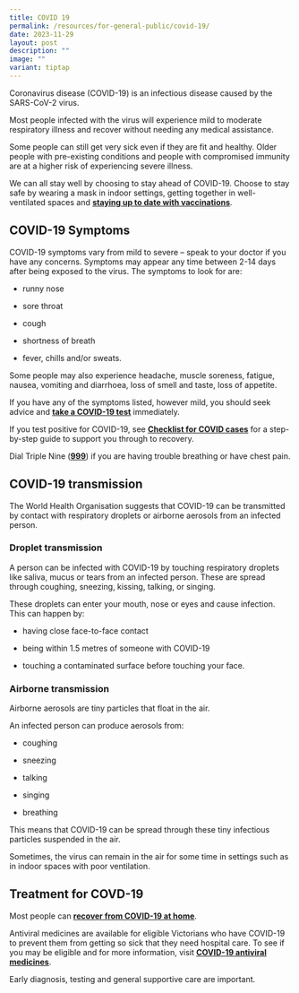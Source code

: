 ```yaml
---
title: COVID 19
permalink: /resources/for-general-public/covid-19/
date: 2023-11-29
layout: post
description: ""
image: ""
variant: tiptap
---
```

<p>Coronavirus disease (COVID-19) is an infectious disease caused by the SARS-CoV-2 virus.</p><p>Most people infected with the virus will experience mild to moderate respiratory illness and recover without needing any medical assistance.</p><p>Some people can still get very sick even if they are fit and healthy. Older people with pre-existing conditions and people with compromised immunity are at a higher risk of experiencing severe illness.</p><p>We can all stay well by choosing to stay ahead of COVID-19. Choose to stay safe by wearing a mask in indoor settings, getting together in well-ventilated spaces and <a href="https://www.betterhealth.vic.gov.au/covid-19/covid-19-vaccination" class="rpl-link rpl-link--nuxt rpl-text-link" rel="noopener noreferrer nofollow" target="_blank"><strong><u>staying up to date with vaccinations</u></strong></a>.</p><h2>COVID-19 Symptoms</h2><p>COVID-19 symptoms vary from mild to severe – speak to your doctor if you have any concerns. Symptoms may appear any time between 2-14 days after being exposed to the virus. The symptoms to look for are:</p><ul data-tight="true" class="tight"><li><p>runny nose</p></li><li><p>sore throat</p></li><li><p>cough</p></li><li><p>shortness of breath</p></li><li><p>fever, chills and/or sweats.</p></li></ul><p>Some people may also experience headache, muscle soreness, fatigue, nausea, vomiting and diarrhoea, loss of smell and taste, loss of appetite.</p><p>If you have any of the symptoms listed, however mild, you should seek advice and <a href="https://www.betterhealth.vic.gov.au/covid-19/testing-covid-19" class="rpl-link rpl-link--nuxt rpl-text-link" rel="noopener noreferrer nofollow" target="_blank"><strong><u>take a COVID-19 test</u></strong></a> immediately.</p><p>If you test positive for COVID-19, see <a href="https://www.betterhealth.vic.gov.au/covid-19/checklist-covid-19-cases" class="rpl-link rpl-link--nuxt rpl-text-link" rel="noopener noreferrer nofollow" target="_blank"><strong><u>Checklist for COVID cases</u></strong></a> for a step-by-step guide to support you through to recovery.</p><p>Dial Triple Nine (<a href="tel:000" class="rpl-link rpl-text-link" rel="noopener noreferrer nofollow" target="_blank"><strong><u>999</u></strong></a>) if you are having trouble breathing or have chest pain.</p><h2>COVID-19 transmission</h2><p>The World Health Organisation suggests that COVID-19 can be transmitted by contact with respiratory droplets or airborne aerosols from an infected person.</p><h3>Droplet transmission</h3><p>A person can be infected with COVID-19 by touching respiratory droplets like saliva, mucus or tears from an infected person. These are spread through coughing, sneezing, kissing, talking, or singing.</p><p>These droplets can enter your mouth, nose or eyes and cause infection. This can happen by:</p><ul data-tight="true" class="tight"><li><p>having close face-to-face contact</p></li><li><p>being within 1.5 metres of someone with COVID-19</p></li><li><p>touching a contaminated surface before touching your face.</p></li></ul><h3>Airborne transmission</h3><p>Airborne aerosols are tiny particles that float in the air.</p><p>An infected person can produce aerosols from:</p><ul data-tight="true" class="tight"><li><p>coughing</p></li><li><p>sneezing</p></li><li><p>talking</p></li><li><p>singing</p></li><li><p>breathing</p></li></ul><p>This means that COVID-19 can be spread through these tiny infectious particles suspended in the air.</p><p>Sometimes, the virus can remain in the air for some time in settings such as in indoor spaces with poor ventilation.</p><h2>Treatment for COVD-19</h2><p>Most people can <a href="https://www.betterhealth.vic.gov.au/covid-19/checklist-covid-19-cases" class="rpl-link rpl-link--nuxt rpl-text-link" rel="noopener noreferrer nofollow" target="_blank"><strong><u>recover from COVID-19 at home</u></strong></a>.</p><p>Antiviral medicines are available for eligible Victorians who have COVID-19 to prevent them from getting so sick that they need hospital care. To see if you may be eligible and for more information, visit <a href="https://www.betterhealth.vic.gov.au/covid-19/covid-19-antiviral-medicine" class="rpl-link rpl-link--nuxt rpl-text-link" rel="noopener noreferrer nofollow" target="_blank"><strong><u>COVID-19 antiviral medicines</u></strong></a>.</p><p>Early diagnosis, testing and general supportive care are important.</p>